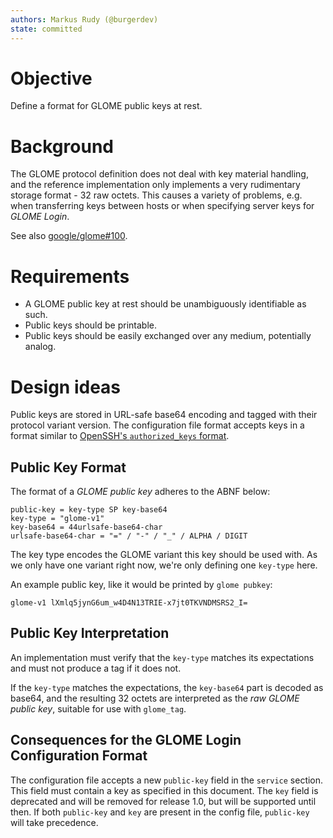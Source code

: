 ```yaml
---
authors: Markus Rudy (@burgerdev)
state: committed
---
```


# Objective

Define a format for GLOME public keys at rest.

# Background

The GLOME protocol definition does not deal with key material handling, and the
reference implementation only implements a very rudimentary storage format -
32 raw octets. This causes a variety of problems, e.g. when transferring keys
between hosts or when specifying server keys for *GLOME Login*.

See also [google/glome#100](https://github.com/google/glome/issues/100).

# Requirements

* A GLOME public key at rest should be unambiguously identifiable as such.
* Public keys should be printable.
* Public keys should be easily exchanged over any medium, potentially analog.

# Design ideas

Public keys are stored in URL-safe base64 encoding and tagged with their
protocol variant version. The configuration file format accepts keys in a
format similar to [OpenSSH's `authorized_keys` format][1].

[1]: https://man.openbsd.org/sshd.8#AUTHORIZED_KEYS_FILE_FORMAT

## Public Key Format

The format of a _GLOME public key_ adheres to the ABNF below:

```abnf
public-key = key-type SP key-base64
key-type = "glome-v1"
key-base64 = 44urlsafe-base64-char
urlsafe-base64-char = "=" / "-" / "_" / ALPHA / DIGIT
```

The key type encodes the GLOME variant this key should be used with. As we
only have one variant right now, we're only defining one `key-type` here.

An example public key, like it would be printed by `glome pubkey`:

```
glome-v1 lXmlq5jynG6um_w4D4N13TRIE-x7jt0TKVNDMSRS2_I=
```

## Public Key Interpretation

An implementation must verify that the `key-type` matches its expectations and
must not produce a tag if it does not.

If the `key-type` matches the expectations, the `key-base64` part is decoded as
base64, and the resulting 32 octets are interpreted as the _raw GLOME public
key_, suitable for use with `glome_tag`.

## Consequences for the GLOME Login Configuration Format

The configuration file accepts a new `public-key` field in the `service`
section. This field must contain a key as specified in this document. The `key`
field is deprecated and will be removed for release 1.0, but will be supported
until then. If both `public-key` and `key` are present in the config file,
`public-key` will take precedence.

